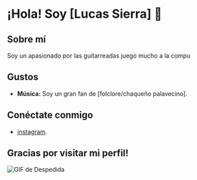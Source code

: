 
# ¡Hola! Soy [Lucas Sierra] 👋


## Sobre mí

Soy un apasionado por las guitarreadas 
juego mucho a la compu

## Gustos

- **Música:** Soy un gran fan de [folclore/chaqueño palavecino].

## Conéctate conmigo 
- [instagram]().
  

## Gracias por visitar mi perfil!

![GIF de Despedida](https://giphy.com/clips/studiosoriginals-reaction-emotion-penguin-7NRNTnJHxITfJjku4Z) 
